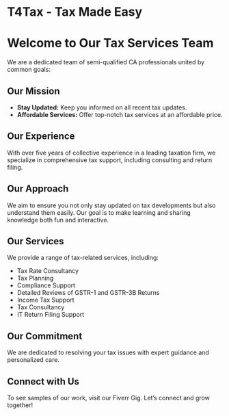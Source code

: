 # T4Tax - Tax Made Easy

# Welcome to Our Tax Services Team

We are a dedicated team of semi-qualified CA professionals united by common goals:

## Our Mission
- **Stay Updated:** Keep you informed on all recent tax updates.
- **Affordable Services:** Offer top-notch tax services at an affordable price.

## Our Experience
With over five years of collective experience in a leading taxation firm, we specialize in comprehensive tax support, including consulting and return filing.

## Our Approach
We aim to ensure you not only stay updated on tax developments but also understand them easily. Our goal is to make learning and sharing knowledge both fun and interactive.

## Our Services
We provide a range of tax-related services, including:
- Tax Rate Consultancy
- Tax Planning
- Compliance Support
- Detailed Reviews of GSTR-1 and GSTR-3B Returns
- Income Tax Support
- Tax Consultancy
- IT Return Filing Support

## Our Commitment
We are dedicated to resolving your tax issues with expert guidance and personalized care.

## Connect with Us
To see samples of our work, visit our Fiverr Gig. Let’s connect and grow together!
